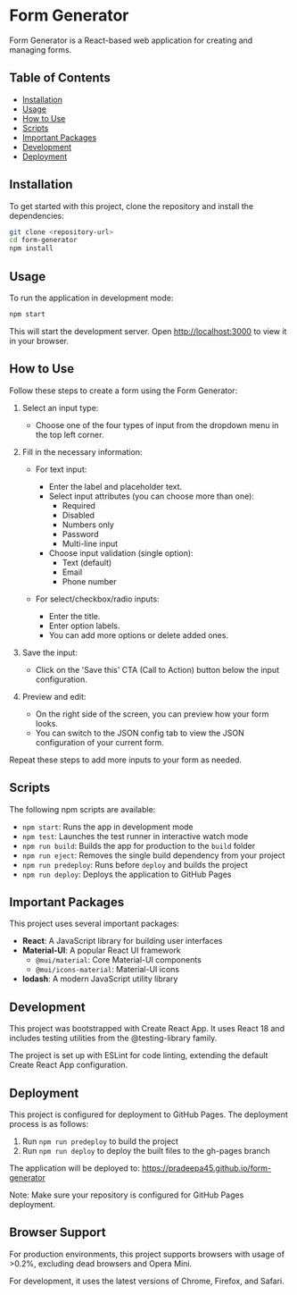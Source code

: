 # Form Generator

Form Generator is a React-based web application for creating and managing forms.

## Table of Contents

- [Installation](#installation)
- [Usage](#usage)
- [How to Use](#how-to-use)
- [Scripts](#scripts)
- [Important Packages](#important-packages)
- [Development](#development)
- [Deployment](#deployment)

## Installation

To get started with this project, clone the repository and install the dependencies:

```bash
git clone <repository-url>
cd form-generator
npm install
```

## Usage

To run the application in development mode:

```bash
npm start
```

This will start the development server. Open [http://localhost:3000](http://localhost:3000) to view it in your browser.

## How to Use

Follow these steps to create a form using the Form Generator:

1. Select an input type:

   - Choose one of the four types of input from the dropdown menu in the top left corner.

2. Fill in the necessary information:

   - For text input:

     - Enter the label and placeholder text.
     - Select input attributes (you can choose more than one):
       - Required
       - Disabled
       - Numbers only
       - Password
       - Multi-line input
     - Choose input validation (single option):
       - Text (default)
       - Email
       - Phone number

   - For select/checkbox/radio inputs:
     - Enter the title.
     - Enter option labels.
     - You can add more options or delete added ones.

3. Save the input:

   - Click on the 'Save this' CTA (Call to Action) button below the input configuration.

4. Preview and edit:
   - On the right side of the screen, you can preview how your form looks.
   - You can switch to the JSON config tab to view the JSON configuration of your current form.

Repeat these steps to add more inputs to your form as needed.

## Scripts

The following npm scripts are available:

- `npm start`: Runs the app in development mode
- `npm test`: Launches the test runner in interactive watch mode
- `npm run build`: Builds the app for production to the `build` folder
- `npm run eject`: Removes the single build dependency from your project
- `npm run predeploy`: Runs before `deploy` and builds the project
- `npm run deploy`: Deploys the application to GitHub Pages

## Important Packages

This project uses several important packages:

- **React**: A JavaScript library for building user interfaces
- **Material-UI**: A popular React UI framework
  - `@mui/material`: Core Material-UI components
  - `@mui/icons-material`: Material-UI icons
- **lodash**: A modern JavaScript utility library

## Development

This project was bootstrapped with Create React App. It uses React 18 and includes testing utilities from the @testing-library family.

The project is set up with ESLint for code linting, extending the default Create React App configuration.

## Deployment

This project is configured for deployment to GitHub Pages. The deployment process is as follows:

1. Run `npm run predeploy` to build the project
2. Run `npm run deploy` to deploy the built files to the gh-pages branch

The application will be deployed to: https://pradeepa45.github.io/form-generator

Note: Make sure your repository is configured for GitHub Pages deployment.

## Browser Support

For production environments, this project supports browsers with usage of >0.2%, excluding dead browsers and Opera Mini.

For development, it uses the latest versions of Chrome, Firefox, and Safari.

